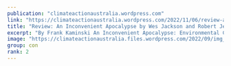 ```yaml
---
publication: "climateactionaustralia.wordpress.com"
link: "https://climateactionaustralia.wordpress.com/2022/11/06/review-an-inconvenient-apocalypse-by-wes-jackson-and-robert-jensen-ecologicalcrisis-climatecrisis-economiccrisis-cop27-tellthetruth-limitstogrowth/"
title: "Review: An Inconvenient Apocalypse by Wes Jackson and Robert Jensen #EcologicalCrisis #ClimateCrisis #EconomicCrisis #COP27 #TellTheTruth #LimitsToGrowth"
excerpt: "By Frank Kaminski An Inconvenient Apocalypse: Environmental Collapse, Climate Crisis, and the Fate of HumanityBy Wes Jackson and Robert Jensen184 pp. University of Notre Dame Press, Sept. 2022. $24…"
image: "https://climateactionaustralia.files.wordpress.com/2022/09/img_1613.jpg"
group: con
rank: 2
---
```

